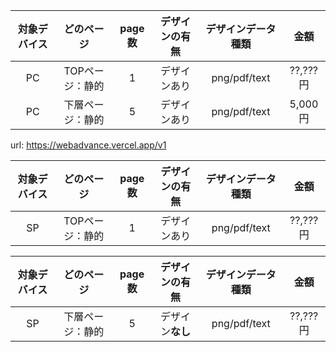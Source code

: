 | 対象デバイス  | どのページ | page数 | デザインの有無 | デザインデータ種類 | 金額 |
|:---:|:---:|:---:|:---:|:---:|:---:|
| PC | TOPページ：静的  | 1  | デザインあり | png/pdf/text | ??,???円 |
| PC | 下層ページ：静的  | 5  | デザインあり | png/pdf/text | 5,000円 |

url: https://webadvance.vercel.app/v1


| 対象デバイス | どのページ | page数 | デザインの有無 | デザインデータ種類 | 金額 |
|:---:|:---:|:---:|:---:|:---:|:---:|
| SP | TOPページ：静的  | 1  | デザインあり | png/pdf/text | ??,???円 |

| 対象デバイス | どのページ | page数 | デザインの有無 | デザインデータ種類 | 金額 |
|:---:|:---:|:---:|:---:|:---:|:---:|
| SP | 下層ページ：静的  | 5  | デザイン**なし** | png/pdf/text | ??,???円 |


